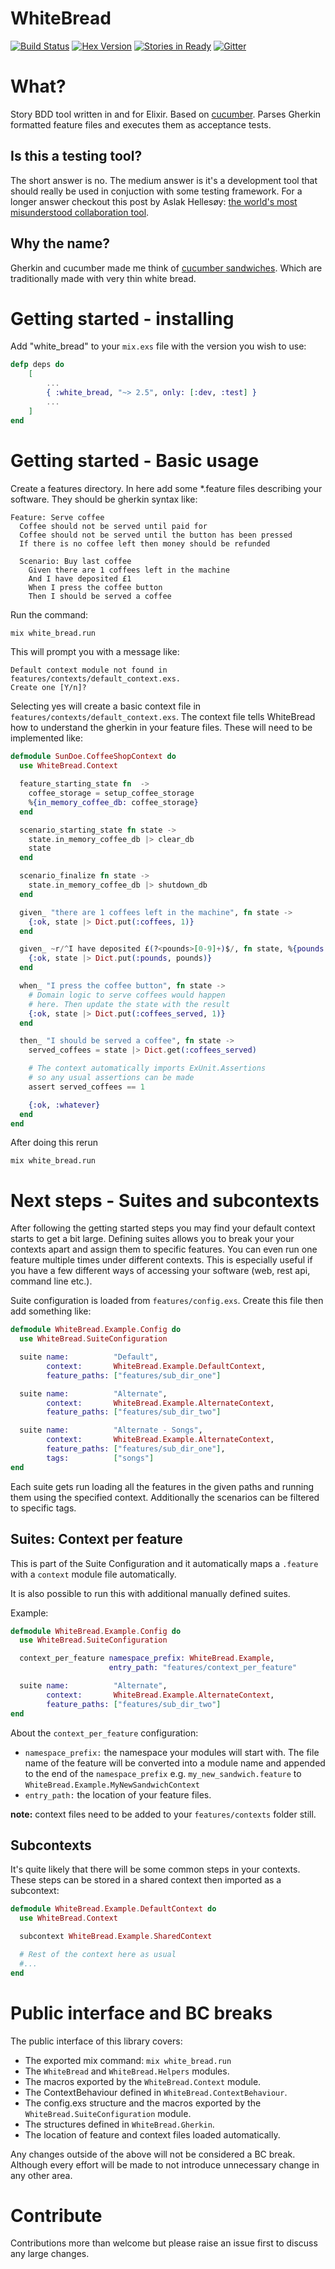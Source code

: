 WhiteBread
==========
[![Build Status](https://travis-ci.org/meadsteve/white-bread.svg?branch=master)](https://travis-ci.org/meadsteve/white-bread)
[![Hex Version](http://img.shields.io/hexpm/v/white_bread.svg?style=flat)](https://hex.pm/packages/white_bread)
[![Stories in Ready](https://badge.waffle.io/meadsteve/white-bread.png?label=ready&title=Ready)](https://waffle.io/meadsteve/white-bread)
[![Gitter](https://badges.gitter.im/Join%20Chat.svg)](https://gitter.im/meadsteve/white-bread?utm_source=badge&utm_medium=badge&utm_campaign=pr-badge)

# What?
Story BDD tool written in and for Elixir. Based on [cucumber](https://cukes.info/).
Parses Gherkin formatted feature files and executes them as acceptance tests.

## Is this a testing tool?
The short answer is no. The medium answer is it's a development tool that should really be used in conjuction with some testing framework. For a longer answer checkout this post by Aslak Hellesøy: [the world's most misunderstood collaboration tool](https://cukes.info/blog/2014/03/03/the-worlds-most-misunderstood-collaboration-tool).

## Why the name?
Gherkin and cucumber made me think of [cucumber sandwiches](http://en.wikipedia.org/wiki/Cucumber_sandwich).
Which are traditionally made with very thin white bread.

# Getting started - installing
Add "white_bread" to your `mix.exs` file with the version you wish to use:

```elixir
defp deps do
    [
        ...
        { :white_bread, "~> 2.5", only: [:dev, :test] }
        ...
    ]
end
```

# Getting started - Basic usage
Create a features directory. In here add some *.feature files describing your software. They should be gherkin syntax like:

```gherkin
Feature: Serve coffee
  Coffee should not be served until paid for
  Coffee should not be served until the button has been pressed
  If there is no coffee left then money should be refunded

  Scenario: Buy last coffee
    Given there are 1 coffees left in the machine
    And I have deposited £1
    When I press the coffee button
    Then I should be served a coffee
```
Run the command:
```bash
mix white_bread.run
```
This will prompt you with a message like:
```
Default context module not found in features/contexts/default_context.exs.
Create one [Y/n]?
```
Selecting yes will create a basic context file in ```features/contexts/default_context.exs```.
The context file tells WhiteBread how to understand the gherkin in your feature files.
These will need to be implemented like:

```elixir
defmodule SunDoe.CoffeeShopContext do
  use WhiteBread.Context

  feature_starting_state fn  ->
    coffee_storage = setup_coffee_storage
    %{in_memory_coffee_db: coffee_storage}
  end

  scenario_starting_state fn state ->
    state.in_memory_coffee_db |> clear_db
    state
  end

  scenario_finalize fn state ->
    state.in_memory_coffee_db |> shutdown_db
  end

  given_ "there are 1 coffees left in the machine", fn state ->
    {:ok, state |> Dict.put(:coffees, 1)}
  end

  given_ ~r/^I have deposited £(?<pounds>[0-9]+)$/, fn state, %{pounds: pounds} ->
    {:ok, state |> Dict.put(:pounds, pounds)}
  end

  when_ "I press the coffee button", fn state ->
    # Domain logic to serve coffees would happen
    # here. Then update the state with the result
    {:ok, state |> Dict.put(:coffees_served, 1)}
  end

  then_ "I should be served a coffee", fn state ->
    served_coffees = state |> Dict.get(:coffees_served)

    # The context automatically imports ExUnit.Assertions
    # so any usual assertions can be made
    assert served_coffees == 1

    {:ok, :whatever}
  end
end
```

After doing this rerun

```
mix white_bread.run
```

# Next steps - Suites and subcontexts

After following the getting started steps you may find your default context starts to get a bit large. Defining suites allows you to break your your contexts apart and assign them to specific features. You can even run one feature multiple times under different contexts. This is especially useful if you have a few different ways of accessing your software (web, rest api, command line etc.).

Suite configuration is loaded from ```features/config.exs```. Create this file then add something like:

```elixir
defmodule WhiteBread.Example.Config do
  use WhiteBread.SuiteConfiguration

  suite name:          "Default",
        context:       WhiteBread.Example.DefaultContext,
        feature_paths: ["features/sub_dir_one"]

  suite name:          "Alternate",
        context:       WhiteBread.Example.AlternateContext,
        feature_paths: ["features/sub_dir_two"]

  suite name:          "Alternate - Songs",
        context:       WhiteBread.Example.AlternateContext,
        feature_paths: ["features/sub_dir_one"],
        tags:          ["songs"]
end
```
Each suite gets run loading all the features in the given paths and running them using the specified context. Additionally the scenarios can be filtered to specific tags.

## Suites: Context per feature

This is part of the Suite Configuration and it automatically maps a `.feature` with a `context` module file automatically.

It is also possible to run this with additional manually defined suites.

Example:
```elixir
defmodule WhiteBread.Example.Config do
  use WhiteBread.SuiteConfiguration

  context_per_feature namespace_prefix: WhiteBread.Example,
                      entry_path: "features/context_per_feature"

  suite name:          "Alternate",
        context:       WhiteBread.Example.AlternateContext,
        feature_paths: ["features/sub_dir_two"]
end
```

About the `context_per_feature` configuration:

- `namespace_prefix:` the namespace your modules will start with. The file name of the feature will be converted into a module name and appended to the end of the `namespace_prefix` e.g. `my_new_sandwich.feature` to `WhiteBread.Example.MyNewSandwichContext`
- `entry_path:` the location of your feature files.

**note:** context files need to be added to your `features/contexts` folder still.

## Subcontexts

It's quite likely that there will be some common steps in your contexts. These steps can be stored in a shared context then imported as a subcontext:
```elixir
defmodule WhiteBread.Example.DefaultContext do
  use WhiteBread.Context

  subcontext WhiteBread.Example.SharedContext

  # Rest of the context here as usual
  #...
end
```

# Public interface and BC breaks
The public interface of this library covers:

* The exported mix command: ```mix white_bread.run```
* The ```WhiteBread``` and ```WhiteBread.Helpers``` modules.
* The macros exported by the ```WhiteBread.Context``` module.
* The ContextBehaviour defined in ```WhiteBread.ContextBehaviour```.
* The config.exs structure and the macros exported by the ```WhiteBread.SuiteConfiguration``` module.
* The structures defined in ```WhiteBread.Gherkin```.
* The location of feature and context files loaded automatically.

Any changes outside of the above will not be considered a BC break. Although every effort will be made to not introduce unnecessary change in any other area.

# Contribute
Contributions more than welcome but please raise an issue first to discuss any large changes.

